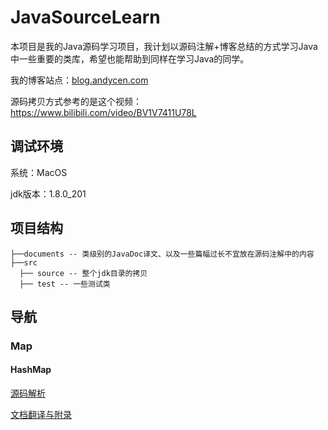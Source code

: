 # JavaSourceLearn

本项目是我的Java源码学习项目，我计划以源码注解+博客总结的方式学习Java中一些重要的类库，希望也能帮助到同样在学习Java的同学。

我的博客站点：<a href="https://blog.andycen.com" target="_blank">blog.andycen.com</a>

源码拷贝方式参考的是这个视频：https://www.bilibili.com/video/BV1V7411U78L

## 调试环境

系统：MacOS

jdk版本：1.8.0_201

## 项目结构

```
├──documents -- 类级别的JavaDoc译文、以及一些篇幅过长不宜放在源码注解中的内容
├──src
  ├── source -- 整个jdk目录的拷贝
  ├── test -- 一些测试类
```

## 导航

### Map

#### HashMap

<a href="https://github.com/cenry/JavaSourceLearn/blob/master/src/com/andycen/source/java/util/HashMap.java" target="_blank">源码解析</a>

<a href="https://github.com/cenry/JavaSourceLearn/documents/HashMap.md" target="_blank">文档翻译与附录</a>